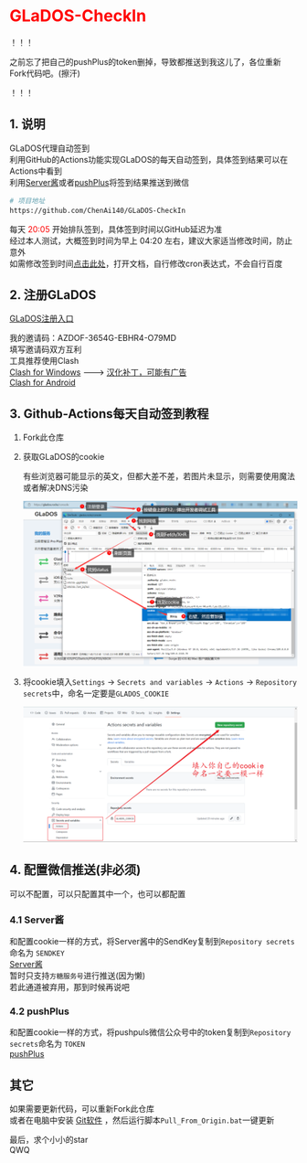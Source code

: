 # <font color="red">GLaDOS-CheckIn</font>
！！！  

之前忘了把自己的pushPlus的token删掉，导致都推送到我这儿了，各位重新Fork代码吧。(擦汗)  

！！！  

## 1. 说明

GLaDOS代理自动签到  
利用GitHub的Actions功能实现GLaDOS的每天自动签到，具体签到结果可以在Actions中看到  
利用[Server酱](https://sct.ftqq.com/)或者[pushPlus](https://www.pushplus.plus/)将签到结果推送到微信  

```bash
# 项目地址
https://github.com/ChenAi140/GLaDOS-CheckIn
```
每天 <font color="red">20:05</font> 开始排队签到，具体签到时间以GitHub延迟为准  
经过本人测试，大概签到时间为早上 04:20 左右，建议大家适当修改时间，防止意外  
如需修改签到时间[点击此处](./.github/workflows/GLaDOS_CheckIn.yml)，打开文档，自行修改cron表达式，不会自行百度  

## 2. 注册GLaDOS

[GLaDOS注册入口](https://github.com/glados-network/GLaDOS)  

我的邀请码：AZDOF-3654G-EBHR4-O79MD  
填写邀请码双方互利  
工具推荐使用Clash  
[Clash for Windows](https://github.com/Fndroid/clash_for_windows_pkg/tags)  --->  [汉化补丁，可能有广告](https://github.com/BoyceLig/Clash_Chinese_Patch)  
[Clash for Android](https://github.com/Kr328/ClashForAndroid/tags)  

## 3. Github-Actions每天自动签到教程

1. Fork此仓库  

2. 获取GLaDOS的cookie  
   
    有些浏览器可能显示的英文，但都大差不差，若图片未显示，则需要使用魔法或者解决DNS污染  
    
    ![获取cookie.png](./GLaDOS/images/获取cookie.png)  

3. 将cookie填入`Settings` -> `Secrets and variables` -> `Actions` -> `Repository secrets`中，命名一定要是`GLADOS_COOKIE`  
   
    ![配置cookie.png](./GLaDOS/images/配置cookie.png)  

## 4. 配置微信推送(非必须)

可以不配置，可以只配置其中一个，也可以都配置  

### 4.1 Server酱

和配置cookie一样的方式，将Server酱中的SendKey复制到`Repository secrets`命名为 `SENDKEY`  
[Server酱](https://sct.ftqq.com/)  
暂时只支持`方糖服务号`进行推送(因为懒)  
若此通道被弃用，那到时候再说吧  

### 4.2 pushPlus

和配置cookie一样的方式，将pushpuls微信公众号中的token复制到`Repository secrets`命名为 `TOKEN`  
[pushPlus](https://www.pushplus.plus/)  

## 其它  
如果需要更新代码，可以重新Fork此仓库  
或者在电脑中安装 [Git软件](https://git-scm.com/) ，然后运行脚本`Pull_From_Origin.bat`一键更新  

最后，求个小小的star  
QWQ  
